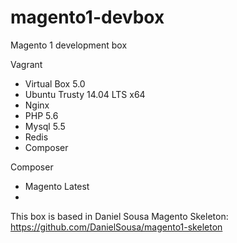 # magento1-devbox
Magento 1 development box

Vagrant
- Virtual Box 5.0
- Ubuntu Trusty 14.04 LTS x64
- Nginx
- PHP 5.6
- Mysql 5.5
- Redis
- Composer

Composer
- Magento Latest
- 


This box is based in Daniel Sousa Magento Skeleton: https://github.com/DanielSousa/magento1-skeleton
